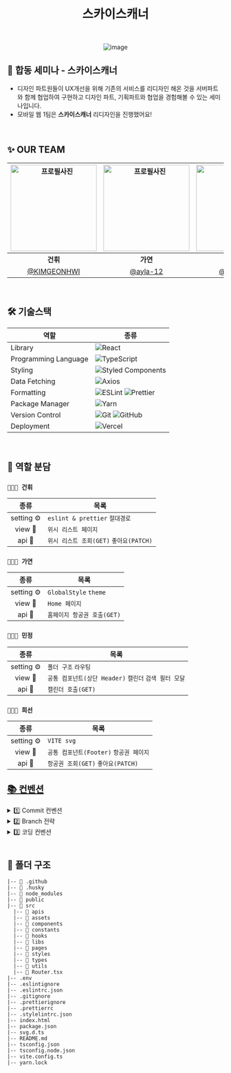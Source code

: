 <div align="center">

# 스카이스캐너


<br />

![image](https://github.com/user-attachments/assets/257876b3-16ed-4569-a051-1eea674507e5)

</div>

## 📌 합동 세미나 - 스카이스캐너

- 디자인 파트원들이 UX개선을 위해 기존의 서비스를 리디자인 해온 것을 서버파트와 함께 협업하여 구현하고 디자인 파트, 기획파트와 협업을 경험해볼 수 있는 세미나입니다.
- 모바일 웹 1팀은 **스카이스캐너** 리디자인을 진행했어요!

<br/>

## ✨ OUR TEAM
   <div align="center">
     
| <img src="https://avatars.githubusercontent.com/u/66071954?v=4" width="200" alt="프로필사진"> | <img src="https://avatars.githubusercontent.com/u/75625296?v=4" width="200" alt="프로필사진">  | <img src="https://avatars.githubusercontent.com/u/88662427?v=4" width="200" alt="프로필사진"> |  <img src="https://avatars.githubusercontent.com/u/91944542?v=4" width="200" alt="프로필사진">  |
| :-------------------------------------------------------------------------------------------: | :-------------------------------------------------------------------------------------------: | :-------------------------------------------------------------------------------------------: | :-------------------------------------------------------------------------------------------:
|                            <div align = "center"><b>건휘</b></div>                            |                            <div align = "center"><b>가연</b></div>                            |                            <div align = "center"><b>민정</b></div>                            |                             <div align = "center"><b>희선</b></div>
|                            [@KIMGEONHWI](https://github.com/KIMGEONHWI)                            |                [@ayla-12](https://github.com/ayla-12)                                 |                       [@minjeoong](https://github.com/minjeoong)                        |                        [@heesunee](https://github.com/heesunee)   | 

</div>
<br />

<h2> 🛠 기술스택 </h2>

   <div align="center">

| 역할                 | 종류                                                                                                                                                                                                                                                                                                                            |
| -------------------- | ------------------------------------------------------------------------------------------------------------------------------------------------------------------------------------------------------------------------------------------------------------------------------------------------------------------------------- |
| Library              | ![React](https://img.shields.io/badge/React-61DAFB?style=for-the-badge&logo=React&logoColor=black)                                                                                                                                                                                                                              |
| Programming Language | ![TypeScript](https://img.shields.io/badge/TypeScript-3178C6?style=for-the-badge&logo=TypeScript&logoColor=white)                                                                                                                                                                                                               |
| Styling              | ![Styled Components](https://img.shields.io/badge/styled--components-DB7093?style=for-the-badge&logo=styled-components&logoColor=white)                                                                                                                                                                                         |
| Data Fetching        | ![Axios](https://img.shields.io/badge/Axios-5A29E4?style=for-the-badge&logo=Axios&logoColor=white)  |                                                                                                                                                                                                              |
| Formatting           | ![ESLint](https://img.shields.io/badge/ESLint-4B3263?style=for-the-badge&logo=eslint&logoColor=white) ![Prettier](https://img.shields.io/badge/prettier-1A2C34?style=for-the-badge&logo=prettier&logoColor=F7BA3E) |
| Package Manager      | ![Yarn](https://img.shields.io/badge/Yarn-2C8EBB?style=for-the-badge&logo=yarn&logoColor=white)   |
| Version Control      | ![Git](https://img.shields.io/badge/git-%23F05033.svg?style=for-the-badge&logo=git&logoColor=white) ![GitHub](https://img.shields.io/badge/github-%23121011.svg?style=for-the-badge&logo=github&logoColor=white)                                                                                                                |
| Deployment           | ![Vercel](https://img.shields.io/badge/Vercel-000000?style=for-the-badge&logo=vercel&logoColor=white)                                                                                                                                                                                                                           |

</div>
<br />

## 👥 역할 분담

### `👨🏻‍💻 건휘`

|    종류    | 목록                                                                                            |
| :--------: | ----------------------------------------------------------------------------------------------- |
| setting ⚙️ | `eslint & prettier`  `절대경로`       |
|  view 📱   | `위시 리스트 페이지`                                                                                   |
|   api 📡   | `위시 리스트 조회(GET)` `좋아요(PATCH)` |

### `👨🏻‍💻 가연`

|    종류    | 목록                 |
| :--------: | -------------------- |
| setting ⚙️ | `GlobalStyle` `theme`  |
|  view 📱   | `Home 페이지`        |
|   api 📡   | `홈페이지 항공권 호출(GET)` |

### `👩🏻‍💻 민정`

|    종류    | 목록                                                                                                                                                              |
| :--------: | ----------------------------------------------------------------------------------------------------------------------------------------------------------------- |
| setting ⚙️ |  `폴더 구조` `라우팅`                                                                                                                                       |
|  view 📱   | `공통 컴포넌트(상단 Header)` `캘린더` `검색 필터 모달`                                                                                                                |
|   api 📡   | `캘린더 호출(GET)` |

### `👩🏻‍💻 희선`

|    종류    | 목록                                                                                                                                                              |
| :--------: | ----------------------------------------------------------------------------------------------------------------------------------------------------------------- |
| setting ⚙️ |  `VITE svg`                                                                                                                                            |
|  view 📱   | `공통 컴포넌트(Footer)` `항공권 페이지`                                                                                                                |
|   api 📡   | `항공권 조회(GET)` `좋아요(PATCH)` |

## [📚 컨벤션](https://www.notion.so/1-13b205f6a10580ca827ad2b9684b818c)

<details>
<summary>  1️⃣ Commit 컨벤션  </summary>

### commit 규칙

**키워드: 내용**

- **예시:**
  - `init: 초기 세팅`
  - `feat: 기능 개발`

<br/>

**Commit 메시지 종류 설명**


| 제목         | 내용                                                                 |
| ------------ | -------------------------------------------------------------------- |
| init         | 초기 세팅                                           |
| feat         | 새로운 기능을 추가할 경우                                            |
| style        | 기능에 영향을 주지 않는 커밋, 코드 순서, css 등의 포맷에 관한 커밋  |
| fix          | 버그를 고친 경우                                                    |
| refactor     | 프로덕션 코드 리팩토링                                              |
| docs         | 문서를 수정한 경우, 파일 삭제, 파일명 수정 등 ex) README.md          |
| chore        | 빌드 테스트 업데이트, 패키지 매니저를 설정하는 경우, 주석 추가, 자잘한 문서 수정 |
| code review  | 코드 리뷰 반영                                                      |
</details>


<details>
<summary> 2️⃣ Branch 전략 </summary>

### 브랜치 전략

`페이지명/#이슈번호-기능명`

### Git Branch

- 브랜치 운영
  - `main`: 완전히 안전하다고 판단되었을 때, 즉 배포가 가능한 최종 merge하는 브랜치
  - `develop`: 배포하기 전 개발 중일 때 각자의 브랜치에서 merge하는 브랜치 (default 브랜치)
  - `feature/페이지명`: 각 페이지별 기능 개발 브랜치, 개발이 완료되면 `develop` 브랜치로 병합
  - `페이지명/#이슈번호-기능명`: feature 브랜치. 새로운 기능 개발. 개발이 완료되면 `feature/페이지명` 브랜치로 병합

</details>

<details>
<summary> 3️⃣ 코딩 컨벤션 </summary>
<br/>
  
1. **상수는 영문 대문자 스네이크 표기법 (예를 들면 키값)**
  2. **클래스나 컴포넌트는 대문자 파스칼 케이스 사용 (함수형 컴포넌트)**
  3. **컴포넌트는 rfce, 나머지 함수는 화살표 함수 이용**
  4. **암시적 반환을 최대한 활용 (early return)**
  5. **axios 쓸 때  then & catch, async await 쓸 때 try & catch 사용**
  6. **구조분해할당 적극 이용**
  ```tsx
    // 구조분해 사용 X
    const SearchBar = (props) => {
      const { a, b, c } = props;
      ...
      
    // 구조분해 사용 O
    const SearchBar = ({ a, b, c }) => {
      ...
  ```
   7. **구조분해할당 적극 이용**
   8. **변수 등을 조합해서 문자열을 생성할 때는 반드시 리터럴을 이용**
   9. **switch-case 사용시 break 강제**
   10. **조건문은 반드시 삼항 연산자 사용**
   11. **for는 지양하고 forEach, map을 사용**
   12. **주석은 작성하려고 하는 대상 바로 위에 작성**
   13. **button 태그에는 type을 명시**
   14. **버튼, 헤더와 같이 common component에서는 children 적극 활용**
   15. **styleds-components 는 tsx 맨 아래에 선언**
   16. **컴포넌트 최상단에 감싸는 것은 {컴포넌트명}Wrapper**
   17. **컴포넌트 선언과 처음 styled-components 선언 사이 한줄 띄어쓰기**
   18. **컴포넌트에서 props로 전달받은 interface를 선언해줄 때, 컴포넌트명 + Props로 선언**


</details>


<br/>

<h2> 📁 폴더 구조 </h2>

```
|-- 📁 .github
|-- 📁 .husky
|-- 📁 node_modules
|-- 📁 public
|-- 📁 src
  |-- 📁 apis
  |-- 📁 assets
  |-- 📁 components
  |-- 📁 constants
  |-- 📁 hooks
  |-- 📁 libs
  |-- 📁 pages
  |-- 📁 styles
  |-- 📁 types
  |-- 📁 utils
  |-- 📁 Router.tsx
|-- .env
|-- .eslintignore
|-- .eslintrc.json
|-- .gitignore
|-- .prettierignore
|-- .prettierrc
|-- .stylelintrc.json
|-- index.html
|-- package.json
|-- svg.d.ts
|-- README.md
|-- tsconfig.json
|-- tsconfig.node.json
|-- vite.config.ts
|-- yarn.lock
```
<br />

